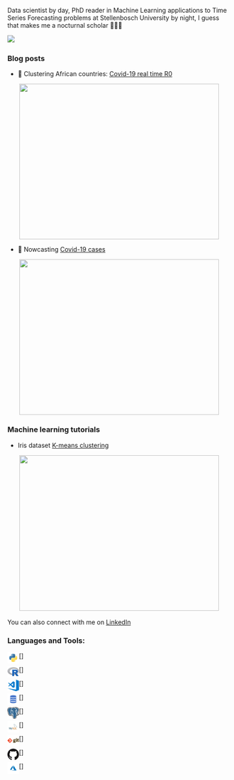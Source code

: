 
Data scientist by day, PhD reader in Machine Learning applications to Time Series Forecasting problems at Stellenbosch University by night, I guess that makes me a nocturnal scholar 👩🏾‍💻

![](https://media.giphy.com/media/11JTxkrmq4bGE0/giphy.gif)

### Blog posts

- 💬 Clustering African countries: [Covid-19 real time R0](https://medium.com/@webster_gova/why-you-should-cluster-covid-19-cases-in-africa-e3cfd7de7087)
<p align="center"> 
<img align="center"src="https://miro.medium.com/max/625/0*2a95vpQkbMnili-y" width="450" height= "350">
</p>

- 🔭 Nowcasting [Covid-19 cases](https://medium.com/@webster_gova/nowcasting-beyond-covid-19-visualisations-cf687882f313)
<p align="center"> 
<img align="center" src="https://miro.medium.com/max/700/0*hk1faR5Aagf-Asei" width="450" height= "350"> 
</p>

### Machine learning tutorials

- Iris dataset [K-means clustering](https://github.com/wgova/kmeans-clustering)
<p align="center">
<img src="https://github.com/wgova/kmeans-clustering/blob/master/img/pairwise.png?raw=true" width="450" height= "350">
</p>

You can also connect with me on [LinkedIn](https://www.linkedin.com/in/webstergova/)

### Languages and Tools:

[<img align="left" alt="Python" width="26px" src="https://raw.githubusercontent.com/github/explore/80688e429a7d4ef2fca1e82350fe8e3517d3494d/topics/python/python.png" />]

[<img align="left" alt="R" width="26px" 
src="https://raw.githubusercontent.com/github/explore/80688e429a7d4ef2fca1e82350fe8e3517d3494d/topics/r/r.png" />]

[<img align="left" alt="Visual Studio Code" width="26px"
src="https://raw.githubusercontent.com/github/explore/80688e429a7d4ef2fca1e82350fe8e3517d3494d/topics/visual-studio-code/visual-studio-code.png" />]

[<img align="left" alt="SQL" width="26px" 
src="https://raw.githubusercontent.com/github/explore/80688e429a7d4ef2fca1e82350fe8e3517d3494d/topics/sql/sql.png" />]

[<img align="left" alt="PostgreSQL" width="26px" 
src="https://raw.githubusercontent.com/github/explore/80688e429a7d4ef2fca1e82350fe8e3517d3494d/topics/postgresql/postgresql.png" />]

[<img align="left" alt="MySQL" width="26px" 
src="https://raw.githubusercontent.com/github/explore/80688e429a7d4ef2fca1e82350fe8e3517d3494d/topics/mysql/mysql.png" />]

[<img align="left" alt="Git" width="26px" 
src="https://raw.githubusercontent.com/github/explore/80688e429a7d4ef2fca1e82350fe8e3517d3494d/topics/git/git.png" />]

[<img align="left" alt="GitHub" width="26px" src="https://raw.githubusercontent.com/github/explore/78df643247d429f6cc873026c0622819ad797942/topics/github/github.png" />]

[<img align="left" alt="Azure" width="26px" 
src="https://raw.githubusercontent.com/github/explore/80688e429a7d4ef2fca1e82350fe8e3517d3494d/topics/azure/azure.png" />]
